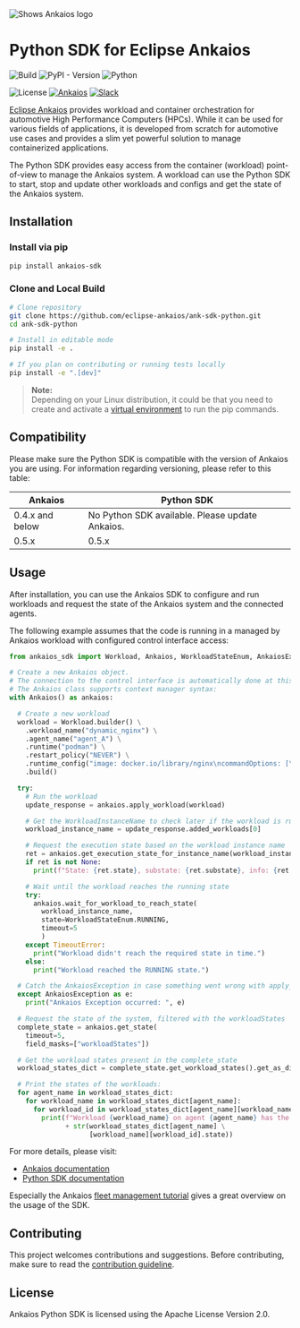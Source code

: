 <picture style="padding-bottom: 1em;">
  <source media="(prefers-color-scheme: dark)" srcset="https://raw.githubusercontent.com/eclipse-ankaios/ankaios/refs/heads/main/logo/Ankaios__logo_for_dark_bgrd_clipped.png">
  <source media="(prefers-color-scheme: light)" srcset="https://raw.githubusercontent.com/eclipse-ankaios/ankaios/refs/heads/main/logo/Ankaios__logo_for_light_bgrd_clipped.png">
  <img alt="Shows Ankaios logo" src="https://raw.githubusercontent.com/eclipse-ankaios/ankaios/refs/heads/main/logo/Ankaios__logo_for_light_bgrd_clipped.png">
</picture>

# Python SDK for Eclipse Ankaios

![Build](https://github.com/eclipse-ankaios/ank-sdk-python/actions/workflows/build.yml/badge.svg?job=build)
![PyPI - Version](https://img.shields.io/pypi/v/ankaios_sdk)
![Python](https://img.shields.io/badge/python-3.9%20|%203.10%20|%203.11%20|%203.12%20|%203.13-blue)

![License](https://img.shields.io/badge/license-Apache%202.0-blue)
[![Ankaios](https://img.shields.io/badge/main_project-repo-blue)](https://github.com/eclipse-ankaios/ankaios)
[![Slack](https://img.shields.io/badge/slack-join-blue?logo=slack)](https://join.slack.com/t/ankaios/shared_invite/zt-2inyhbehh-iVp3YZD09VIgybv8D1gDpQ)

[Eclipse Ankaios](https://github.com/eclipse-ankaios/ankaios) provides workload and container orchestration for automotive
High Performance Computers (HPCs). While it can be used for various fields of
applications, it is developed from scratch for automotive use cases and provides
a slim yet powerful solution to manage containerized applications.

The Python SDK provides easy access from the container (workload) point-of-view
to manage the Ankaios system. A workload can use the Python SDK to start, stop and
update other workloads and configs and get the state of the Ankaios system.

## Installation

### Install via pip

```sh
pip install ankaios-sdk
```

### Clone and Local Build

```sh
# Clone repository
git clone https://github.com/eclipse-ankaios/ank-sdk-python.git
cd ank-sdk-python

# Install in editable mode
pip install -e .

# If you plan on contributing or running tests locally
pip install -e ".[dev]"
```

> **Note:**  
> Depending on your Linux distribution, it could be that you need to create and activate a [virtual environment](https://docs.python.org/3/library/venv.html) to run the pip commands.

## Compatibility

Please make sure the Python SDK is compatible with the version of Ankaios you are using. For information regarding versioning, please refer to this table:

| Ankaios    | Python SDK |
| -------- | ------- |
| 0.4.x and below | No Python SDK available. Please update Ankaios. |
| 0.5.x | 0.5.x     |

## Usage

After installation, you can use the Ankaios SDK to configure and run workloads and request
the state of the Ankaios system and the connected agents.

The following example assumes that the code is running in a managed by
Ankaios workload with configured control interface access:

```python
from ankaios_sdk import Workload, Ankaios, WorkloadStateEnum, AnkaiosException

# Create a new Ankaios object.
# The connection to the control interface is automatically done at this step.
# The Ankaios class supports context manager syntax:
with Ankaios() as ankaios:

  # Create a new workload
  workload = Workload.builder() \
    .workload_name("dynamic_nginx") \
    .agent_name("agent_A") \
    .runtime("podman") \
    .restart_policy("NEVER") \
    .runtime_config("image: docker.io/library/nginx\ncommandOptions: [\"-p\", \"8080:80\"]") \
    .build()

  try:
    # Run the workload
    update_response = ankaios.apply_workload(workload)

    # Get the WorkloadInstanceName to check later if the workload is running
    workload_instance_name = update_response.added_workloads[0]

    # Request the execution state based on the workload instance name
    ret = ankaios.get_execution_state_for_instance_name(workload_instance_name)
    if ret is not None:
      print(f"State: {ret.state}, substate: {ret.substate}, info: {ret.additional_info}")

    # Wait until the workload reaches the running state
    try:
      ankaios.wait_for_workload_to_reach_state(
        workload_instance_name,
        state=WorkloadStateEnum.RUNNING,
        timeout=5
        )
    except TimeoutError:
      print("Workload didn't reach the required state in time.")
    else:
      print("Workload reached the RUNNING state.")

  # Catch the AnkaiosException in case something went wrong with apply_workload
  except AnkaiosException as e:
    print("Ankaios Exception occurred: ", e)

  # Request the state of the system, filtered with the workloadStates
  complete_state = ankaios.get_state(
    timeout=5,
    field_masks=["workloadStates"])

  # Get the workload states present in the complete_state
  workload_states_dict = complete_state.get_workload_states().get_as_dict()

  # Print the states of the workloads:
  for agent_name in workload_states_dict:
    for workload_name in workload_states_dict[agent_name]:
      for workload_id in workload_states_dict[agent_name][workload_name]:
        print(f"Workload {workload_name} on agent {agent_name} has the state "
              + str(workload_states_dict[agent_name] \
                    [workload_name][workload_id].state))
```

For more details, please visit:
* [Ankaios documentation](https://eclipse-ankaios.github.io/ankaios/latest/)
* [Python SDK documentation](https://eclipse-ankaios.github.io/ank-sdk-python/)

Especially the Ankaios [fleet management tutorial](https://eclipse-ankaios.github.io/ankaios/latest/usage/tutorial-fleet-management/) gives a great overview on the usage of the SDK.

## Contributing

This project welcomes contributions and suggestions. Before contributing, make sure to read the
[contribution guideline](https://github.com/eclipse-ankaios/ank-sdk-python/blob/main/CONTRIBUTING.md).

## License

Ankaios Python SDK is licensed using the Apache License Version 2.0.
